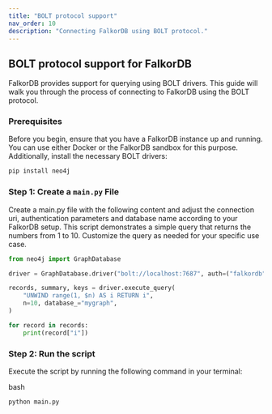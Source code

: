 ```yaml
---
title: "BOLT protocol support"
nav_order: 10
description: "Connecting FalkorDB using BOLT protocol."
---
```


## BOLT protocol support for FalkorDB

FalkorDB provides support for querying using BOLT drivers. This guide will walk you through the process of connecting to FalkorDB using the BOLT protocol.

### Prerequisites

Before you begin, ensure that you have a FalkorDB instance up and running. You can use either Docker or the FalkorDB sandbox for this purpose. Additionally, install the necessary BOLT drivers:

```bash
pip install neo4j
```

### Step 1: Create a `main.py` File

Create a main.py file with the following content and adjust the connection uri, authentication parameters and database name according to your FalkorDB setup. This script demonstrates a simple query that returns the numbers from 1 to 10. Customize the query as needed for your specific use case.

```python
from neo4j import GraphDatabase

driver = GraphDatabase.driver("bolt://localhost:7687", auth=("falkordb", ""))

records, summary, keys = driver.execute_query(
    "UNWIND range(1, $n) AS i RETURN i",
    n=10, database_="mygraph",
)

for record in records:
    print(record["i"])
```

### Step 2: Run the script

Execute the script by running the following command in your terminal:

bash
```bash
python main.py
```

